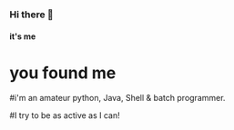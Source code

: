 ### Hi there 👋

#### it's me


# you found me


#i'm an amateur python, Java, Shell & batch programmer.

#I try to be as active as I can!
